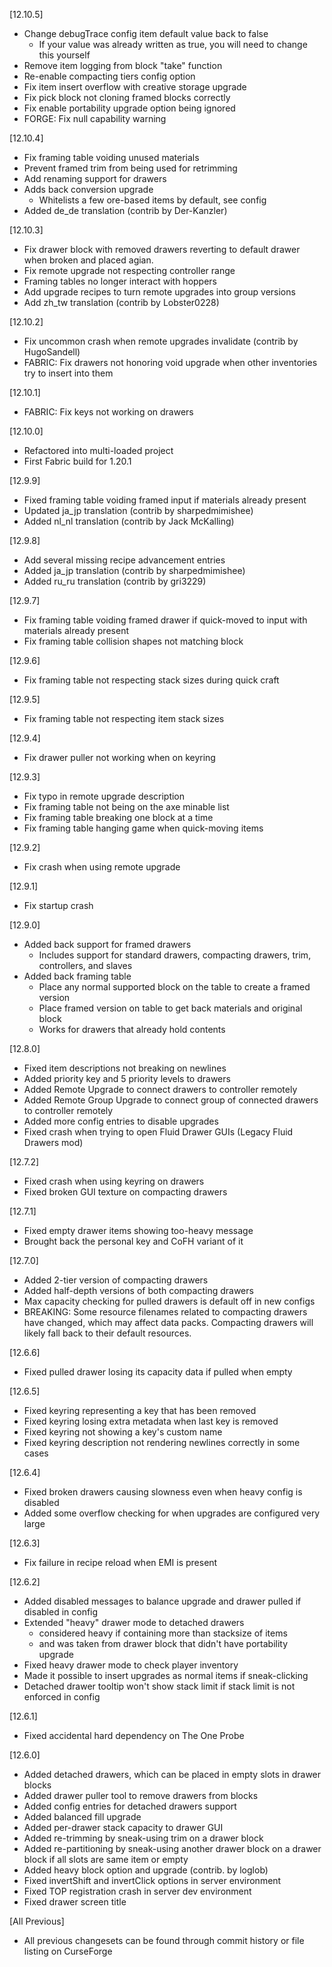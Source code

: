 [12.10.5]
- Change debugTrace config item default value back to false
  - If your value was already written as true, you will need to change this yourself
- Remove item logging from block "take" function
- Re-enable compacting tiers config option
- Fix item insert overflow with creative storage upgrade
- Fix pick block not cloning framed blocks correctly
- Fix enable portability upgrade option being ignored
- FORGE: Fix null capability warning

[12.10.4]
- Fix framing table voiding unused materials
- Prevent framed trim from being used for retrimming
- Add renaming support for drawers
- Adds back conversion upgrade
  - Whitelists a few ore-based items by default, see config
- Added de_de translation (contrib by Der-Kanzler)

[12.10.3]
- Fix drawer block with removed drawers reverting to default drawer when broken and placed agian.
- Fix remote upgrade not respecting controller range
- Framing tables no longer interact with hoppers
- Add upgrade recipes to turn remote upgrades into group versions
- Add zh_tw translation (contrib by Lobster0228)

[12.10.2]
- Fix uncommon crash when remote upgrades invalidate (contrib by HugoSandell)
- FABRIC: Fix drawers not honoring void upgrade when other inventories try to insert into them

[12.10.1]
- FABRIC: Fix keys not working on drawers

[12.10.0]
- Refactored into multi-loaded project
- First Fabric build for 1.20.1

[12.9.9]
- Fixed framing table voiding framed input if materials already present
- Updated ja_jp translation (contrib by sharpedmimishee)
- Added nl_nl translation (contrib by Jack McKalling)

[12.9.8]
- Add several missing recipe advancement entries
- Added ja_jp translation (contrib by sharpedmimishee)
- Added ru_ru translation (contrib by gri3229)

[12.9.7]
- Fix framing table voiding framed drawer if quick-moved to input with materials already present
- Fix framing table collision shapes not matching block

[12.9.6]
- Fix framing table not respecting stack sizes during quick craft

[12.9.5]
- Fix framing table not respecting item stack sizes

[12.9.4]
- Fix drawer puller not working when on keyring

[12.9.3]
- Fix typo in remote upgrade description
- Fix framing table not being on the axe minable list
- Fix framing table breaking one block at a time
- Fix framing table hanging game when quick-moving items

[12.9.2]
- Fix crash when using remote upgrade

[12.9.1]
- Fix startup crash

[12.9.0]
- Added back support for framed drawers
  - Includes support for standard drawers, compacting drawers, trim, controllers, and slaves
- Added back framing table
  - Place any normal supported block on the table to create a framed version
  - Place framed version on table to get back materials and original block
  - Works for drawers that already hold contents

[12.8.0]
- Fixed item descriptions not breaking on newlines
- Added priority key and 5 priority levels to drawers
- Added Remote Upgrade to connect drawers to controller remotely
- Added Remote Group Upgrade to connect group of connected drawers to controller remotely
- Added more config entries to disable upgrades
- Fixed crash when trying to open Fluid Drawer GUIs (Legacy Fluid Drawers mod)

[12.7.2]
- Fixed crash when using keyring on drawers
- Fixed broken GUI texture on compacting drawers

[12.7.1]
- Fixed empty drawer items showing too-heavy message
- Brought back the personal key and CoFH variant of it

[12.7.0]
- Added 2-tier version of compacting drawers
- Added half-depth versions of both compacting drawers
- Max capacity checking for pulled drawers is default off in new configs
- BREAKING: Some resource filenames related to compacting drawers have changed, which may affect data packs.  Compacting drawers will likely fall back to their default resources.

[12.6.6]
- Fixed pulled drawer losing its capacity data if pulled when empty

[12.6.5]
- Fixed keyring representing a key that has been removed
- Fixed keyring losing extra metadata when last key is removed
- Fixed keyring not showing a key's custom name
- Fixed keyring description not rendering newlines correctly in some cases

[12.6.4]
- Fixed broken drawers causing slowness even when heavy config is disabled
- Added some overflow checking for when upgrades are configured very large

[12.6.3]
- Fix failure in recipe reload when EMI is present

[12.6.2]
- Added disabled messages to balance upgrade and drawer pulled if disabled in config
- Extended "heavy" drawer mode to detached drawers
  - considered heavy if containing more than stacksize of items
  - and was taken from drawer block that didn't have portability upgrade
- Fixed heavy drawer mode to check player inventory
- Made it possible to insert upgrades as normal items if sneak-clicking
- Detached drawer tooltip won't show stack limit if stack limit is not enforced in config

[12.6.1]
- Fixed accidental hard dependency on The One Probe

[12.6.0]
- Added detached drawers, which can be placed in empty slots in drawer blocks
- Added drawer puller tool to remove drawers from blocks
- Added config entries for detached drawers support
- Added balanced fill upgrade
- Added per-drawer stack capacity to drawer GUI
- Added re-trimming by sneak-using trim on a drawer block
- Added re-partitioning by sneak-using another drawer block on a drawer block if all slots are same item or empty
- Added heavy block option and upgrade (contrib. by loglob)
- Fixed invertShift and invertClick options in server environment
- Fixed TOP registration crash in server dev environment
- Fixed drawer screen title

[All Previous]
- All previous changesets can be found through commit history
or file listing on CurseForge